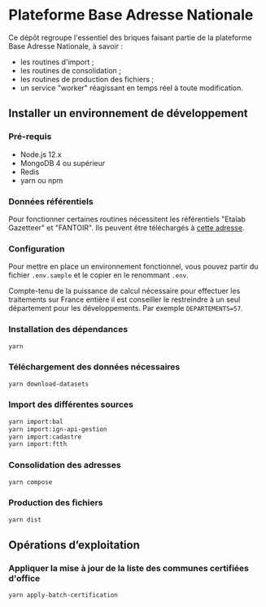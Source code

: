 # Plateforme Base Adresse Nationale

Ce dépôt regroupe l'essentiel des briques faisant partie de la plateforme Base Adresse Nationale, à savoir :

- les routines d'import ;
- les routines de consolidation ;
- les routines de production des fichiers ;
- un service "worker" réagissant en temps réel à toute modification.

## Installer un environnement de développement

### Pré-requis

- Node.js 12.x
- MongoDB 4 ou supérieur
- Redis
- yarn ou npm

### Données référentiels

Pour fonctionner certaines routines nécessitent les référentiels "Etalab Gazetteer" et "FANTOIR". Ils peuvent être téléchargés à [cette adresse](http://etalab-datasets.geo.data.gouv.fr/dev-databases/).

### Configuration

Pour mettre en place un environnement fonctionnel, vous pouvez partir du fichier `.env.sample` et le copier en le renommant `.env`.

Compte-tenu de la puissance de calcul nécessaire pour effectuer les traitements sur France entière il est conseiller le restreindre à un seul département pour les développements. Par exemple `DEPARTEMENTS=57`.

### Installation des dépendances

```bash
yarn
```

### Téléchargement des données nécessaires

```bash
yarn download-datasets
```

### Import des différentes sources

```bash
yarn import:bal
yarn import:ign-api-gestion
yarn import:cadastre
yarn import:ftth
```

### Consolidation des adresses

```bash
yarn compose
```

### Production des fichiers

```bash
yarn dist
```

## Opérations d’exploitation

### Appliquer la mise à jour de la liste des communes certifiées d'office

```bash
yarn apply-batch-certification
```
